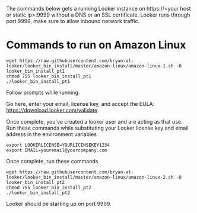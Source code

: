 The commands below gets a running Looker instance on https://\<your host or static ip\>:9999 without a DNS or an SSL certificate. Looker runs through port 9999, make sure to allow inbound network traffic.

# Commands to run on Amazon Linux
```
wget https://raw.githubusercontent.com/bryan-at-looker/looker_bin_install/master/amazon-linux/amazon-linux-1.sh -O looker_bin_install_pt1
chmod 755 looker_bin_install_pt1
./looker_bin_install_pt1
```
Follow prompts while running.<br/>


Go here, enter your email, license key, and accept the EULA: https://download.looker.com/validate<br/> 

Once complete, you've created a looker user and are acting as that use. Run these commands while substituting your Looker license key and email address in the environment variables

```
export LOOKERLICENSE=YOURLICENSEKEY1234
export EMAIL=youremail@yourcompany.com

```
Once complete, run these commands
```
wget https://raw.githubusercontent.com/bryan-at-looker/looker_bin_install/master/amazon-linux/amazon-linux-2.sh -O looker_bin_install_pt2
chmod 755 looker_bin_install_pt2
./looker_bin_install_pt2
```
Looker should be starting up on port 9999.

